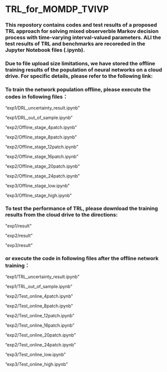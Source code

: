 # TRL_for_MOMDP_TVIVP
### This repostory contains codes and test results of a proposed TRL approach for solving mixed observerble Markov decision process with time-varying interval-valued parameters. ALl the test results of TRL and benchmarks are recoreded in the Jupyter Notebook files (.ipynb). 

### Due to file upload size limitations, we have stored the offline training results of the population of neural networks on a cloud drive. For specific details, please refer to the following link:



### To train the network population offline, please execute the codes in following files：

“exp1/DRL_uncertainty_result.ipynb”

“exp1/DRL_out_of_sample.ipynb”

“exp2/Offline_stage_4patch.ipynb”	

“exp2/Offline_stage_8patch.ipynb”

“exp2/Offline_stage_12patch.ipynb”

“exp2/Offline_stage_16patch.ipynb”

“exp2/Offline_stage_20patch.ipynb”

“exp2/Offline_stage_24patch.ipynb”

“exp3/Offline_stage_low.ipynb”

“exp3/Offline_stage_high.ipynb”



### To test the performance of TRL, please download the training results from the cloud drive to the directions: 

"exp1/result" 

"exp2/result" 

"exp3/result" 

### or execute the code in following files after the offline network training：

“exp1/TRL_uncertainty_result.ipynb”

“exp1/TRL_out_of_sample.ipynb”

“exp2/Test_online_4patch.ipynb”

“exp2/Test_online_8patch.ipynb”

“exp2/Test_online_12patch.ipynb”

“exp2/Test_online_16patch.ipynb”

“exp2/Test_online_20patch.ipynb”

“exp2/Test_online_24patch.ipynb”

“exp3/Test_online_low.ipynb”

“exp3/Test_online_high.ipynb”
